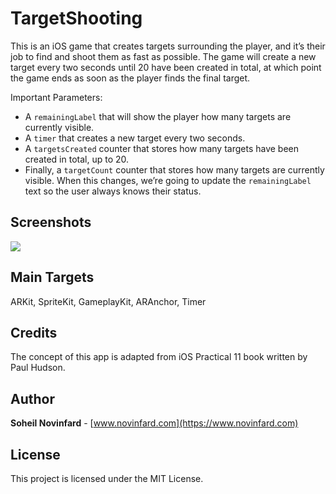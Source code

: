 # TargetShooting
This is an iOS game that creates targets surrounding the player, and it’s their job to find and shoot them as fast as possible. The game will create a new target every two seconds until 20 have been created in total, at which point the game ends as soon as the player finds the final target. 

Important Parameters:
- A `remainingLabel` that will show the player how many targets are currently visible.
- A `timer` that creates a new target every two seconds.
- A `targetsCreated` counter that stores how many targets have been created in total,
up to 20.
- Finally, a `targetCount` counter that stores how many targets are currently visible. When this changes, we’re going to update the ‍‍`remainingLabel` text so the user always knows their status.

## Screenshots
[![](http://www.novinfard.com/media/gitshots/PI11-targetShooting-1.png)](http://www.novinfard.com/media/gitshots/PI11-targetShooting-1.png)

## Main Targets
ARKit, SpriteKit, GameplayKit, ARAnchor, Timer

## Credits
The concept of this app is adapted from iOS Practical 11 book written by Paul Hudson.

## Author
**Soheil Novinfard** - [www.novinfard.com](https://www.novinfard.com)

## License
This project is licensed under the MIT License.